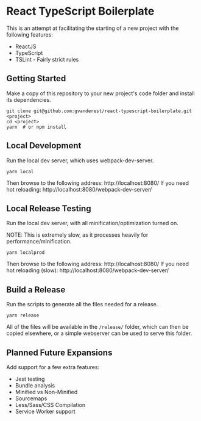 # React TypeScript Boilerplate

This is an attempt at facilitating the starting of a new project with the
following features:

* ReactJS
* TypeScript
* TSLint - Fairly strict rules


## Getting Started

Make a copy of this repository to your new project's code folder and install
its dependencies.

```
git clone git@github.com:gvanderest/react-typescript-boilerplate.git <project>
cd <project>
yarn  # or npm install
```

## Local Development

Run the local dev server, which uses webpack-dev-server.

```
yarn local
```

Then browse to the following address: http://localhost:8080/
If you need hot reloading: http://localhost:8080/webpack-dev-server/


## Local Release Testing

Run the local dev server, with all minification/optimization turned on.

NOTE: This is extremely slow, as it processes heavily for performance/minification.

```
yarn localprod
```

Then browse to the following address: http://localhost:8080/
If you need hot reloading (slow): http://localhost:8080/webpack-dev-server/


## Build a Release

Run the scripts to generate all the files needed for a release.

```
yarn release
```

All of the files will be available in the `/release/` folder, which can then
be copied elsewhere, or a simple webserver can be used to serve this folder.


## Planned Future Expansions

Add support for a few extra features:

* Jest testing
* Bundle analysis
* Minified vs Non-Minified
* Sourcemaps
* Less/Sass/CSS Compilation
* Service Worker support
